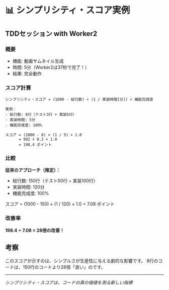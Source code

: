 # 📊 シンプリシティ・スコア実例

## TDDセッション with Worker2

### 概要
- 機能: 動画サムネイル生成
- 時間: 5分（Worker2は37秒で完了！）
- 結果: 完全動作

### スコア計算

```
シンプリシティ・スコア = (1000 - 総行数) × (1 / 実装時間[分]) × 機能完成度

実例：
- 総行数: 8行（テスト3行 + 実装5行）
- 実装時間: 5分
- 機能完成度: 100%

スコア = (1000 - 8) × (1 / 5) × 1.0
      = 992 × 0.2 × 1.0
      = 198.4 ポイント
```

### 比較

**従来のアプローチ（推定）：**
- 総行数: 150行（テスト50行 + 実装100行）
- 実装時間: 120分
- 機能完成度: 100%

スコア = (1000 - 150) × (1 / 120) × 1.0 = 7.08 ポイント

### 改善率
**198.4 ÷ 7.08 = 28倍の改善！**

## 考察

このスコアが示すのは、シンプルさが生産性に与える劇的な影響です。
8行のコードは、150行のコードより28倍「良い」のです。

---
*シンプリシティ・スコアは、コードの真の価値を測る新しい指標*